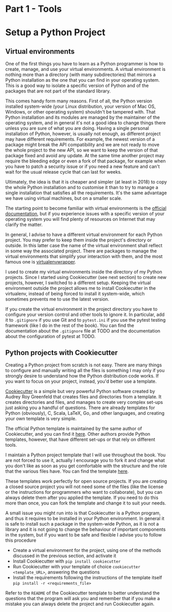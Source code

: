 # Part 1 - Tools #

# Setup a Python Project

## Virtual environments

One of the first things you have to learn as a Python programmer is how to create, manage, and use your virtual environments. A virtual environment is nothing more than a directory (with many subdirectories) that mirrors a Python installation as the one that you can find in your operating system. This is a good way to isolate a specific version of Python and of the packages that are not part of the standard library.

This comes handy form many reasons. First of all, the Python version installed system-wide (your Linux distribution, your version of Mac OS, Windows, or other operating system) shouldn't be tampered with. That Python installation and its modules are managed by the maintainer of the operating system, and in general it's not a good idea to change things there unless you are sure of what you are doing. Having a single personal installation of Python, however, is usually not enough, as different project may have different requirements. For example, the newest version of a package might break the API compatibility and we are not ready to move the whole project to the new API, so we want to keep the version of that package fixed and avoid any update. At the same time another project may require the bleeding edge or even a fork of that package, for example when you have to patch a security issue or if you need a new feature and can't wait for the usual release cycle that can last for weeks.

Ultimately, the idea is that it is cheaper and simpler (at least in 2018) to copy the whole Python installation and to customise it than to try to manage a single installation that satisfies all the requirements. It's the same advantage we have using virtual machines, but on a smaller scale.

The starting point to become familiar with virtual environments is the [official documentation](https://docs.python.org/3/tutorial/venv.html), but if you experience issues with a specific version of your operating system you will find plenty of resources on Internet that may clarify the matter.

In general, I advise to have a different virtual environment for each Python project. You may prefer to keep them inside the project's directory or outside. In this latter case the name of the virtual environment shall reflect in some way the associated project. There are packages to manage the virtual environments that simplify your interaction with them, and the most famous one is [virtualenvwrapper](https://virtualenvwrapper.readthedocs.io/en/latest/).

I used to create my virtual environments inside the directory of my Python projects. Since I started using Cookiecutter (see next section) to create new projects, however, I switched to a different setup. Keeping the virtual environment outside the project allows me to install Cookiecutter in the virtualenv, instead of being forced to install it system-wide, which sometimes prevents me to use the latest version.

If you create the virtual environment in the project directory you have to configure your version control and other tools to ignore it. In particular, add it to `.gitignore` if you use Git and to `pytest.ini` if you use the pytest testing framework (like I do in the rest of the book). You can find the documentation about the `.gitignore` file at TODO and the documentation about the configuration of pytest at TODO.

## Python projects with Cookiecutter

Creating a Python project from scratch is not easy. There are many things to configure and manually writing all the files is something I may only if you strongly desire to understand how the Python distribution code works. If you want to focus on your project, instead, you'd better use a template.

[Cookiecutter](https://cookiecutter.readthedocs.io/en/latest/) is a simple but very powerful Python software created by Audrey Roy Greenfeld that creates files and directories from a template. It creates directories and files, and manages to create very complex set-ups just asking you a handful of questions. There are already templates for Python (obviously), C, Scala, LaTeX, Go, and other languages, and creating your own template is very simple.

The official Python template is maintained by the same author of Cookiecutter, and you can find it [here](https://github.com/audreyr/cookiecutter-pypackage). Other authors provide Python templates, however, that have different set-ups or that rely on different tools.

I maintain a Python project template that I will use throughout the book. You are not forced to use it, actually I encourage you to fork it and change what you don't like as soon as you get comfortable with the structure and the role that the various files have. You can find the template [here](https://github.com/lgiordani/cookiecutter-pypackage).

These templates work perfectly for open source projects. If you are creating a closed source project you will not need some of the files (like the license or the instructions for programmers who want to collaborate), but you can always delete them after you applied the template. If you need to do this more than once, you can fork the template and change it to suit your needs.

A small issue you might run into is that Cookiecutter is a Python program, and thus it requires to be installed in your Python environment. In general it is safe to install such a package in the system-wide Python, as it is not a library and it is not going to change the behaviour of important components in the system, but if you want to be safe and flexible I advise you to follow this procedure

* Create a virtual environment for the project, using one of the methods discussed in the previous section, and activate it
* Install Cookiecutter with `pip install cookiecutter`
* Run Cookiecutter with your template of choice `cookiecutter <template_URL>`, answering the questions
* Install the requirements following the instructions of the template itself `pip install -r <requirements_file>`

Refer to the `README` of the Cookiecutter template to better understand the questions that the program will ask you and remember that if you make a mistake you can always delete the project and run Cookiecutter again.


